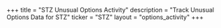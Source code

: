 +++
title = "STZ Unusual Options Activity"
description = "Track Unusual Options Data for STZ"
ticker = "STZ"
layout = "options_activity"
+++

